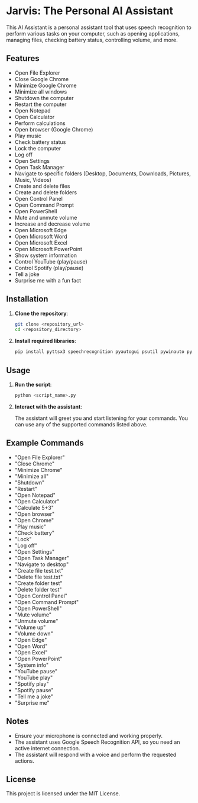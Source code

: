 # Jarvis: The Personal AI Assistant

This AI Assistant is a personal assistant tool that uses speech recognition to perform various tasks on your computer, such as opening applications, managing files, checking battery status, controlling volume, and more.

## Features

- Open File Explorer
- Close Google Chrome
- Minimize Google Chrome
- Minimize all windows
- Shutdown the computer
- Restart the computer
- Open Notepad
- Open Calculator
- Perform calculations
- Open browser (Google Chrome)
- Play music
- Check battery status
- Lock the computer
- Log off
- Open Settings
- Open Task Manager
- Navigate to specific folders (Desktop, Documents, Downloads, Pictures, Music, Videos)
- Create and delete files
- Create and delete folders
- Open Control Panel
- Open Command Prompt
- Open PowerShell
- Mute and unmute volume
- Increase and decrease volume
- Open Microsoft Edge
- Open Microsoft Word
- Open Microsoft Excel
- Open Microsoft PowerPoint
- Show system information
- Control YouTube (play/pause)
- Control Spotify (play/pause)
- Tell a joke
- Surprise me with a fun fact

## Installation

1. **Clone the repository**:

    ```bash
    git clone <repository_url>
    cd <repository_directory>
    ```

2. **Install required libraries**:

    ```bash
    pip install pyttsx3 speechrecognition pyautogui psutil pywinauto pynput
    ```

## Usage

1. **Run the script**:

    ```bash
    python <script_name>.py
    ```

2. **Interact with the assistant**:

    The assistant will greet you and start listening for your commands. You can use any of the supported commands listed above.

## Example Commands

- "Open File Explorer"
- "Close Chrome"
- "Minimize Chrome"
- "Minimize all"
- "Shutdown"
- "Restart"
- "Open Notepad"
- "Open Calculator"
- "Calculate 5+3"
- "Open browser"
- "Open Chrome"
- "Play music"
- "Check battery"
- "Lock"
- "Log off"
- "Open Settings"
- "Open Task Manager"
- "Navigate to desktop"
- "Create file test.txt"
- "Delete file test.txt"
- "Create folder test"
- "Delete folder test"
- "Open Control Panel"
- "Open Command Prompt"
- "Open PowerShell"
- "Mute volume"
- "Unmute volume"
- "Volume up"
- "Volume down"
- "Open Edge"
- "Open Word"
- "Open Excel"
- "Open PowerPoint"
- "System info"
- "YouTube pause"
- "YouTube play"
- "Spotify play"
- "Spotify pause"
- "Tell me a joke"
- "Surprise me"

## Notes

- Ensure your microphone is connected and working properly.
- The assistant uses Google Speech Recognition API, so you need an active internet connection.
- The assistant will respond with a voice and perform the requested actions.

## License

This project is licensed under the MIT License.
